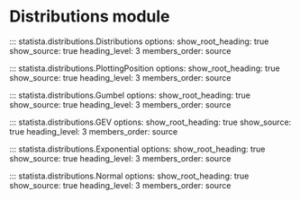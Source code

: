 # Distributions module

::: statista.distributions.Distributions
    options:
        show_root_heading: true
        show_source: true
        heading_level: 3
        members_order: source


::: statista.distributions.PlottingPosition
    options:
        show_root_heading: true
        show_source: true
        heading_level: 3
        members_order: source


::: statista.distributions.Gumbel
    options:
        show_root_heading: true
        show_source: true
        heading_level: 3
        members_order: source


::: statista.distributions.GEV
    options:
        show_root_heading: true
        show_source: true
        heading_level: 3
        members_order: source


::: statista.distributions.Exponential
    options:
        show_root_heading: true
        show_source: true
        heading_level: 3
        members_order: source


::: statista.distributions.Normal
    options:
        show_root_heading: true
        show_source: true
        heading_level: 3
        members_order: source   
